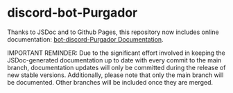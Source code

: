 # discord-bot-Purgador

Thanks to JSDoc and to Github Pages, this repository now includes online documentation: [bot-discord-Purgador Documentation](https://biosbardos.github.io/bot-discord-Purgador/).

IMPORTANT REMINDER: Due to the significant effort involved in keeping the JSDoc-generated documentation up to date with every commit to the main branch, documentation updates will only be committed during the release of new stable versions. Additionally, please note that only the main branch will be documented. Other branches will be included once they are merged.